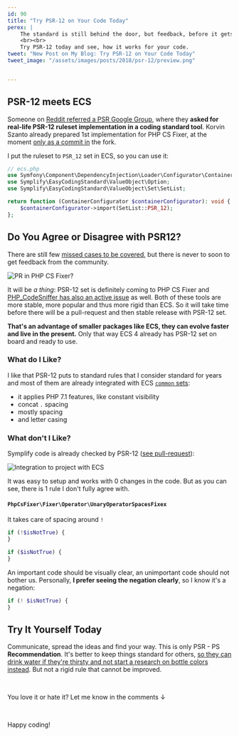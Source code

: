 ```yaml
---
id: 90
title: "Try PSR-12 on Your Code Today"
perex: |
    The standard is still behind the door, but feedback, before it gets accepted, is very important. After accepting it will be written down and it will be difficult to change anything.
    <br><br>
    Try PSR-12 today and see, how it works for your code.
tweet: "New Post on My Blog: Try PSR-12 on Your Code Today"
tweet_image: "/assets/images/posts/2018/psr-12/preview.png"


---
```


## PSR-12 meets ECS

Someone on [Reddit referred a PSR Google Group](https://www.reddit.com/r/PHP/comments/84vafc/phpfig_psr_status_update), where they **asked for real-life PSR-12 ruleset implementation in a coding standard tool**. Korvin Szanto already prepared 1st implementation for PHP CS Fixer, at the moment [only as a commit in](https://github.com/KorvinSzanto/PHP-CS-Fixer/commit/c0b642c186d8f666a64937c2d37442dc77f6f393) the fork.

I put the ruleset to `PSR_12` set in ECS, so you can use it:

```php
// ecs.php
use Symfony\Component\DependencyInjection\Loader\Configurator\ContainerConfigurator;
use Symplify\EasyCodingStandard\ValueObject\Option;
use Symplify\EasyCodingStandard\ValueObject\Set\SetList;

return function (ContainerConfigurator $containerConfigurator): void {
    $containerConfigurator->import(SetList::PSR_12);
};
```

## Do You Agree or Disagree with PSR12?

There are still few [missed cases to be covered](https://github.com/KorvinSzanto/PHP-CS-Fixer/milestones), but there is never to soon to get feedback from the community.

<div class="text-center">
    <img src="/assets/images/posts/2018/psr-12/php-cs-fixer-thing.png" alt="PR in PHP CS Fixer?" class="img-thumbnail">
</div>

It will be *a thing*: PSR-12 set is definitely coming to PHP CS Fixer and [PHP_CodeSniffer has also an active issue](https://github.com/squizlabs/PHP_CodeSniffer/issues/750) as well. Both of these tools are more stable, more popular and thus more rigid than ECS. So it will take time before there will be a pull-request and then stable release with PSR-12 set.

**That's an advantage of smaller packages like ECS, they can evolve faster and live in the present.** Only that way ECS 4 already has PSR-12 set on board and ready to use.

### What do I Like?

I like that PSR-12 puts to standard rules that I consider standard for years and most of them are already integrated with ECS [`common` sets](https://github.com/symplify/symplify/tree/master/packages/EasyCodingStandard/config/common):

- it applies PHP 7.1 features, like constant visibility
- concat ` . ` spacing
- mostly spacing
- and letter casing

### What don't I Like?

Symplify code is already checked by PSR-12 ([see pull-request](https://github.com/symplify/symplify/pull/773)):

<div class="text-center">
    <img src="/assets/images/posts/2018/psr-12/symplify-implementation.png" alt="Integration to project with ECS" class="img-thumbnail">
</div>

It was easy to setup and works with 0 changes in the code. But as you can see, there is 1 rule I don't fully agree with.

#### `PhpCsFixer\Fixer\Operator\UnaryOperatorSpacesFixex`

It takes care of spacing around `!`

```php
if (!$isNotTrue) {
}

if ($isNotTrue) {
}
```

An important code should be visually clear, an unimportant code should not bother us. Personally, **I prefer seeing the negation clearly**, so I know it's a negation:

```php
if (! $isNotTrue) {
}
```

## Try It Yourself Today

Communicate, spread the ideas and find your way. This is only PSR - PS **Recommendation**. It's better to keep things standard for others, [so they can drink water if they're thirsty and not start a research on bottle colors instead](/blog/2018/03/12/neon-vs-yaml-and-how-to-migrate-between-them/#why-are-standards-so-important). But not a rigid rule that cannot be improved.

<br>

You love it or hate it? Let me know in the comments ↓

<br>

Happy coding!
